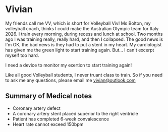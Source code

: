 # Vivian
My friends call me VV, which is short for Volleyball Viv! Ms Bolton, my volleyball coach, thinks I could make the Australian Olympic team for Italy 2026. I train every morning, during recess and lunch at school. Two months ago I was training really, really hard, and then I collapsed. The good news is I'm OK, the bad news is they had to put a stent in my heart. My cardiologist has given me the green light to start training again. But... I can't excerpt myself too hard. 

I need a device to monitor my exertion to start training again!

Like all good Volleyball students, I never truant class to train. So if you need to ask me any questions, please email me vivian@outlook.com

## Summary of Medical notes
- Coronary artery defect
- A coronary artery stent placed superior to the right ventricle
- Patient has completed 6-week convalescence
- Heart rate cannot exceed 150bpm